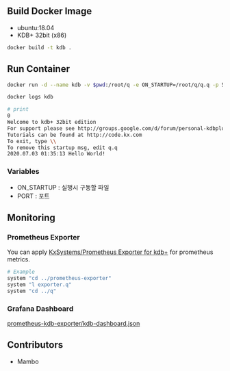 ## Build Docker Image

- ubuntu:18.04
- KDB+ 32bit (x86)

```sh
docker build -t kdb .
```

## Run Container

```sh
docker run -d --name kdb -v $pwd:/root/q -e ON_STARTUP=/root/q/q.q -p 5000:5000 kdb

docker logs kdb

# print
0
Welcome to kdb+ 32bit edition
For support please see http://groups.google.com/d/forum/personal-kdbplus
Tutorials can be found at http://code.kx.com
To exit, type \\
To remove this startup msg, edit q.q
2020.07.03 01:35:13 Hello World!
```

### Variables

- ON_STARTUP : 실행시 구동할 파일
- PORT : 포트

## Monitoring

### Prometheus Exporter
You can apply [KxSystems/Prometheus Exporter for kdb+](https://github.com/KxSystems/prometheus-kdb-exporter) for prometheus metrics.

```sh
# Example
system "cd ../prometheus-exporter"
system "l exporter.q"
system "cd ../q"
```

### Grafana Dashboard
[prometheus-kdb-exporter/kdb-dashboard.json](https://github.com/KxSystems/prometheus-kdb-exporter/blob/master/examples/DockerCompose/grafana-config/dashboards/kdb-dashboard.json)

## Contributors
- Mambo
